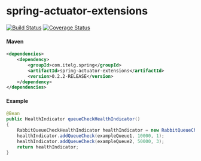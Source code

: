 spring-actuator-extensions
============

[![Build Status](https://travis-ci.org/julian-eggers/spring-actuator-extensions.svg?branch=master)](https://travis-ci.org/julian-eggers/spring-actuator-extensions)
[![Coverage Status](https://coveralls.io/repos/julian-eggers/spring-actuator-extensions/badge.svg?branch=master&service=github)](https://coveralls.io/github/julian-eggers/spring-actuator-extensions?branch=master)

#### Maven
```xml
<dependencies>
	<dependency>
		<groupId>com.itelg.spring</groupId>
		<artifactId>spring-actuator-extensions</artifactId>
		<version>0.2.2-RELEASE</version>
	</dependency>
</dependencies>
```

#### Example
```java
@Bean
public HealthIndicator queueCheckHealthIndicator()
{
	RabbitQueueCheckHealthIndicator healthIndicator = new RabbitQueueCheckHealthIndicator();
	healthIndicator.addQueueCheck(exampleQueue1, 10000, 1);
	healthIndicator.addQueueCheck(exampleQueue2, 50000, 3);
	return healthIndicator;
}
```
